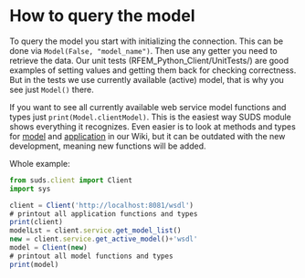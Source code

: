 # How to query the model

To query the model you start with initializing the connection. This can be done via `Model(False, "model_name")`. Then use any getter you need to retrieve the data. Our unit tests (RFEM_Python_Client/UnitTests/) are good examples of setting values and getting them back for checking correctness. But in the tests we use currently available (active) model, that is why you see just `Model()` there.

If you want to see all currently available web service model functions and types just `print(Model.clientModel)`. This is the easiest way SUDS module shows everything it recognizes. Even easier is to look at methods and types for [model](https://github.com/Dlubal-Software/RFEM_Python_Client/wiki/WS-Model-Methods-and-Types) and [application](https://github.com/Dlubal-Software/RFEM_Python_Client/wiki/WS-Application-Methods-and-Types) in our Wiki, but it can be outdated with the new development, meaning new functions will be added.

Whole example:

```js
from suds.client import Client
import sys

client = Client('http://localhost:8081/wsdl')
# printout all application functions and types
print(client)
modelLst = client.service.get_model_list()
new = client.service.get_active_model()+'wsdl'
model = Client(new)
# printout all model functions and types
print(model)
```